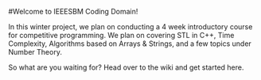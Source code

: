 #Welcome to IEEESBM Coding Domain!

In this winter project, we plan on conducting a 4 week introductory course for competitive programming. We plan on covering STL in C++, Time Complexity, Algorithms based on Arrays & Strings, and a few topics under Number Theory.

So what are you waiting for? Head over to the wiki and get started here.
